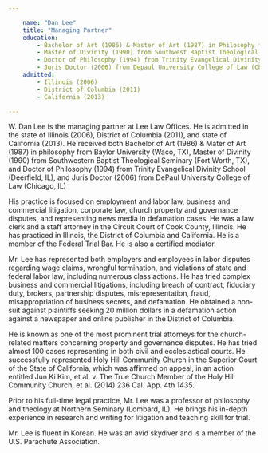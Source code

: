 ```yaml
---

    name: "Dan Lee"
    title: "Managing Partner"
    education:
        - Bachelor of Art (1986) & Master of Art (1987) in Philosophy from Baylor University (Waco, TX)
        - Master of Divinity (1990) from Southwest Baptist Theological Seminary (Fort Worth, TX)
        - Doctor of Philosophy (1994) from Trinity Evangelical Divinity School (Deerfield, IL)
        - Juris Doctor (2006) from Depaul University College of Law (Chicago, IL)
    admitted:
        - Illinois (2006)
        - District of Columbia (2011)
        - California (2013)

---
```


W. Dan Lee is the managing partner at Lee Law Offices.  He is admitted in the state of Illinois (2006), District of Columbia (2011), and state of California (2013).  He received both Bachelor of Art (1986) & Mater of Art (1987) in philosophy from Baylor University (Waco, TX), Master of Divinity (1990) from Southwestern Baptist Theological Seminary (Fort Worth, TX), and Doctor of Philosophy (1994) from Trinity Evangelical Divinity School (Deerfield, IL), and Juris Doctor (2006) from DePaul University College of Law (Chicago, IL)

His practice is focused on employment and labor law, business and commercial litigation, corporate law, church property and governance disputes, and representing news media in defamation cases.  He was a law clerk and a staff attorney in the Circuit Court of Cook County, Illinois.  He has practiced in Illinois, the District of Columbia and California. He is a member of the Federal Trial Bar.  He is also a certified mediator. 

Mr. Lee has represented both employers and employees in labor disputes regarding wage claims, wrongful termination, and violations of state and federal labor law, including numerous class actions. He has tried complex business and commercial litigations, including breach of contract, fiduciary duty, brokers, partnership disputes, misrepresentation, fraud, misappropriation of business secrets, and defamation. He obtained a non-suit against plaintiffs seeking 20 million dollars in a defamation action against a newspaper and online publisher in the District of Columbia.

He is known as one of the most prominent trial attorneys for the church-related matters concerning property and governance disputes. He has tried almost 100 cases representing in both civil and ecclesiastical courts. He successfully represented Holy Hill Community Church in the Superior Court of the State of California, which was affirmed on appeal, in an action entitled Jun Ki Kim, et al. v. The True Church Member of the Holy Hill Community Church, et al. (2014) 236 Cal. App. 4th 1435.  

Prior to his full-time legal practice, Mr. Lee was a professor of philosophy and theology at Northern Seminary (Lombard, IL).  He brings his in-depth experience in research and writing for litigation and teaching skill for trial.  

Mr. Lee is fluent in Korean.  He was an avid skydiver and is a member of the U.S. Parachute Association. 
